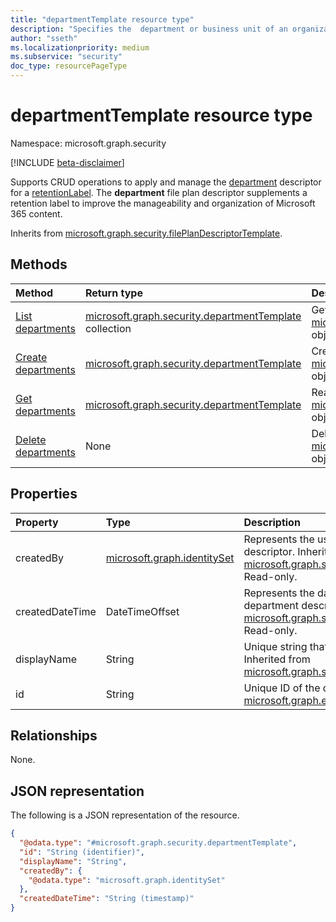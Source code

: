 ```yaml
---
title: "departmentTemplate resource type"
description: "Specifies the  department or business unit of an organization to which a label belongs."
author: "sseth"
ms.localizationpriority: medium
ms.subservice: "security"
doc_type: resourcePageType
---
```


# departmentTemplate resource type

Namespace: microsoft.graph.security

[!INCLUDE [beta-disclaimer](../../includes/beta-disclaimer.md)]

Supports CRUD operations to apply and manage the [department](security-department.md) descriptor for a [retentionLabel](security-retentionlabel.md). The **department** file plan descriptor supplements a retention label to improve the manageability and organization of Microsoft 365 content.

Inherits from [microsoft.graph.security.filePlanDescriptorTemplate](../resources/security-fileplandescriptorTemplate.md).

## Methods
|Method|Return type|Description|
|:---|:---|:---|
|[List departments](../api/security-labelsroot-list-departments.md)|[microsoft.graph.security.departmentTemplate](../resources/security-departmenttemplate.md) collection|Get a list of the [microsoft.graph.security.departmentTemplate](../resources/security-departmenttemplate.md) objects and their properties.|
|[Create departments](../api/security-labelsroot-post-departments.md)|[microsoft.graph.security.departmentTemplate](../resources/security-departmenttemplate.md)|Create a new [microsoft.graph.security.departmentTemplate](../resources/security-departmenttemplate.md) object.|
|[Get departments](../api/security-departmenttemplate-get.md)|[microsoft.graph.security.departmentTemplate](../resources/security-departmenttemplate.md)|Read the properties and relationships of a [microsoft.graph.security.departmentTemplate](../resources/security-departmenttemplate.md) object.|
|[Delete departments](../api/security-labelsroot-delete-departments.md)|None|Delete a [microsoft.graph.security.departmentTemplate](../resources/security-departmenttemplate.md) object.|

## Properties
|Property|Type|Description|
|:---|:---|:---|
|createdBy|[microsoft.graph.identitySet](/graph/api/resources/identityset)|Represents the user who created the department descriptor. Inherited from [microsoft.graph.security.filePlanDescriptorTemplate](../resources/security-fileplandescriptorTemplate.md). Read-only.|
|createdDateTime|DateTimeOffset|Represents the date and time in which the department descriptor is created. Inherited from [microsoft.graph.security.filePlanDescriptorTemplate](../resources/security-fileplandescriptorTemplate.md). Read-only.|
|displayName|String|Unique string that defines a department name. Inherited from [microsoft.graph.security.filePlanDescriptorTemplate](../resources/security-fileplandescriptorTemplate.md).|
|id|String|Unique ID of the department. Inherited from [microsoft.graph.entity](../resources/entity.md). Read-only.|

## Relationships
None.

## JSON representation
The following is a JSON representation of the resource.
<!-- {
  "blockType": "resource",
  "keyProperty": "id",
  "@odata.type": "microsoft.graph.security.departmentTemplate",
  "baseType": "microsoft.graph.security.filePlanDescriptor",
  "openType": false
}
-->
``` json
{
  "@odata.type": "#microsoft.graph.security.departmentTemplate",
  "id": "String (identifier)",
  "displayName": "String",
  "createdBy": {
    "@odata.type": "microsoft.graph.identitySet"
  },
  "createdDateTime": "String (timestamp)"
}
```

